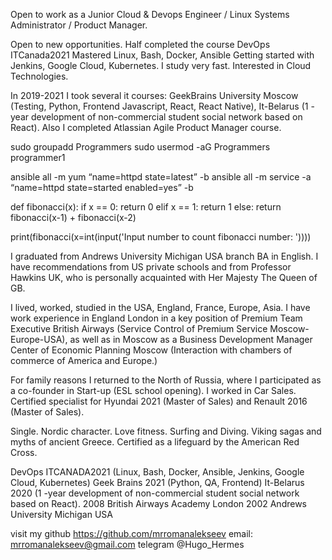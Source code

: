 Open to work as a Junior Cloud & Devops Engineer / Linux Systems Administrator / Product Manager.

Open to new opportunities. Half completed the course DevOps ITCanada2021 Mastered Linux, Bash, Docker, Ansible Getting started with Jenkins, Google Cloud, Kubernetes. I study very fast. Interested in Cloud Technologies.

In 2019-2021 I took several it courses: GeekBrains University Moscow (Testing, Python, Frontend Javascript, React, React Native), It-Belarus (1 -year development of non-commercial student social network based on React). Also I completed Atlassian Agile Product Manager course. 

sudo groupadd Programmers
sudo usermod -aG Programmers programmer1

ansible all -m yum “name=httpd state=latest” -b
ansible all -m service -a “name=httpd state=started enabled=yes” -b

def fibonacci(x):
    if x == 0:
        return 0
    elif x == 1:
        return 1
    else:
        return fibonacci(x-1) + fibonacci(x-2)
        
print(fibonacci(x=int(input('Input number to count fibonacci number: '))))

I graduated from Andrews University Michigan USA branch
BA in English. I have recommendations from US private schools and from Professor Hawkins UK, who is personally acquainted with Her Majesty The Queen of GB.

I lived, worked, studied in the USA, England, France, Europe, Asia. I have work experience in England London in a key position of Premium Team Executive British Airways (Service Control of Premium Service Moscow-Europe-USA), as well as in Moscow as a Business Development Manager Center of Economic Planning Moscow (Interaction with chambers of commerce of America and Europe.) 

For family reasons I returned to the North of Russia, where I participated as a co-founder in Start-up (ESL school opening). I worked in Car Sales. Certified specialist for Hyundai 2021 (Master of Sales) and Renault 2016 (Master of Sales).

Single. Nordic character. Love fitness. Surfing and Diving. Viking sagas and myths of ancient Greece.  Certified as a lifeguard by the American Red Cross.

DevOps ITCANADA2021 (Linux, Bash, Docker, Ansible, Jenkins, Google Cloud, Kubernetes) 
Geek Brains 2021 (Python, QA, Frontend)
It-Belarus 2020 (1 -year development of non-commercial student social network based on React). 
2008 British Airways Academy London
2002 Andrews University Michigan USA

visit my github https://github.com/mrromanalekseev 
email: mrromanalekseev@gmail.com
telegram @Hugo_Hermes
